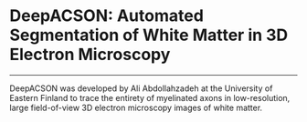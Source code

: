 # DeepACSON: Automated Segmentation of White Matter in 3D Electron Microscopy

_______________________________________________________________________________

DeepACSON was developed by Ali Abdollahzadeh at the University of Eastern Finland to trace the entirety of myelinated axons in low-resolution, large field-of-view 3D electron microscopy images of white matter.
